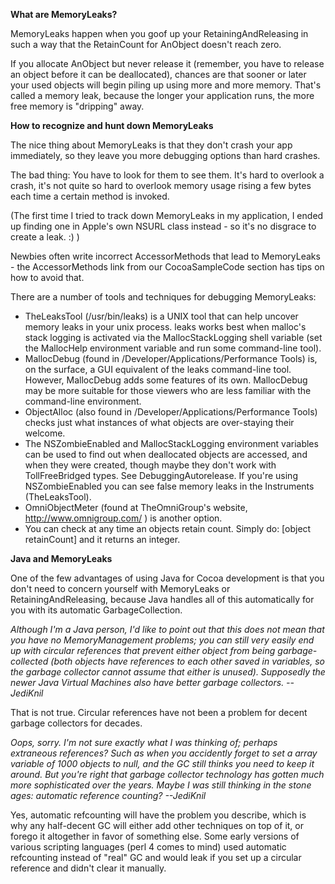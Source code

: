 

**What are MemoryLeaks?**

MemoryLeaks happen when you goof up your RetainingAndReleasing in such a way that the RetainCount for AnObject doesn't reach zero.

If you allocate AnObject but never release it (remember, you have to release an object before it can be deallocated), chances are that sooner or later your used objects will begin piling up using more and more memory. That's called a memory leak, because the longer your application runs, the more free memory is "dripping" away.

**How to recognize and hunt down MemoryLeaks**

The nice thing about MemoryLeaks is that they don't crash your app immediately, so they leave you more debugging options than hard crashes. 

The bad thing: You have to look for them to see them. It's hard to overlook a crash, it's not quite so hard to overlook memory usage rising a few bytes each time a certain method is invoked.

(The first time I tried to track down MemoryLeaks in my application, I ended up finding one in Apple's own NSURL class instead - so it's no disgrace to create a leak. :) )

Newbies often write incorrect AccessorMethods that lead to MemoryLeaks - the AccessorMethods link from our CocoaSampleCode section has tips on how to avoid that.

There are a number of tools and techniques for debugging MemoryLeaks:


* TheLeaksTool (/usr/bin/leaks) is a UNIX tool that can help uncover memory leaks in your unix process. leaks works best when malloc's stack logging is activated via the MallocStackLogging shell variable (set the MallocHelp environment variable and run some command-line tool).
* MallocDebug (found in /Developer/Applications/Performance Tools) is, on the surface, a GUI equivalent of the leaks command-line tool. However, MallocDebug adds some features of its own. MallocDebug may be more suitable for those viewers who are less familiar with the command-line environment.
* ObjectAlloc (also found in /Developer/Applications/Performance Tools) checks just what instances of what objects are over-staying their welcome.
* The NSZombieEnabled and MallocStackLogging environment variables can be used to find out when deallocated objects are accessed, and when they were created, though maybe they don't work with TollFreeBridged types. See DebuggingAutorelease. If you're using NSZombieEnabled you can see false memory leaks in the Instruments (TheLeaksTool).
* OmniObjectMeter (found at TheOmniGroup's website, http://www.omnigroup.com/ ) is another option.
* You can check at any time an objects retain count. Simply do: [object retainCount] and it returns an integer.


**Java and MemoryLeaks**

One of the few advantages of using Java for Cocoa development is that you don't need to concern yourself with MemoryLeaks or RetainingAndReleasing, because Java handles all of this automatically for you with its automatic GarbageCollection.

*Although I'm a Java person, I'd like to point out that this does not mean that you have no MemoryManagement problems; you can still very easily end up with circular references that prevent either object from being garbage-collected (both objects have references to each other saved in variables, so the garbage collector cannot assume that either is unused). Supposedly the newer Java Virtual Machines also have better garbage collectors. --JediKnil*

That is not true. Circular references have not been a problem for decent garbage collectors for decades.

*Oops, sorry. I'm not sure exactly what I was thinking of; perhaps extraneous references? Such as when you accidently forget to set a array variable of 1000 objects to     null, and the GC still thinks you need to keep it around. But you're right that garbage collector technology has gotten much more sophisticated over the years. Maybe I was still thinking in the stone ages: automatic reference counting? --JediKnil*

Yes, automatic refcounting will have the problem you describe, which is why any half-decent GC will either add other techniques on top of it, or forego it altogether in favor of something else. Some early versions of various scripting languages (perl 4 comes to mind) used automatic refcounting instead of "real" GC and would leak if you set up a circular reference and didn't clear it manually.
